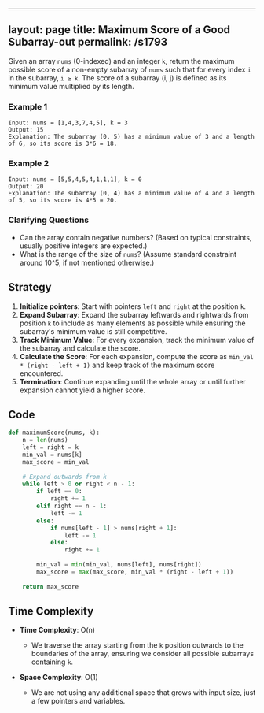 
---
layout: page
title:  Maximum Score of a Good Subarray-out
permalink: /s1793
---

Given an array `nums` (0-indexed) and an integer `k`, return the maximum possible score of a non-empty subarray of `nums` such that for every index `i` in the subarray, `i ≥ k`. The score of a subarray (i, j) is defined as its minimum value multiplied by its length.

### Example 1
```
Input: nums = [1,4,3,7,4,5], k = 3  
Output: 15  
Explanation: The subarray (0, 5) has a minimum value of 3 and a length of 6, so its score is 3*6 = 18.
```

### Example 2
```
Input: nums = [5,5,4,5,4,1,1,1], k = 0  
Output: 20  
Explanation: The subarray (0, 4) has a minimum value of 4 and a length of 5, so its score is 4*5 = 20.
```

### Clarifying Questions
- Can the array contain negative numbers? (Based on typical constraints, usually positive integers are expected.)
- What is the range of the size of `nums`? (Assume standard constraint around 10^5, if not mentioned otherwise.)

## Strategy

1. **Initialize pointers**: Start with pointers `left` and `right` at the position `k`.
2. **Expand Subarray**: Expand the subarray leftwards and rightwards from position `k` to include as many elements as possible while ensuring the subarray's minimum value is still competitive.
3. **Track Minimum Value**: For every expansion, track the minimum value of the subarray and calculate the score.
4. **Calculate the Score**: For each expansion, compute the score as `min_val * (right - left + 1)` and keep track of the maximum score encountered.
5. **Termination**: Continue expanding until the whole array or until further expansion cannot yield a higher score.

## Code
```python
def maximumScore(nums, k):
    n = len(nums)
    left = right = k
    min_val = nums[k]
    max_score = min_val
    
    # Expand outwards from k
    while left > 0 or right < n - 1:
        if left == 0:
            right += 1
        elif right == n - 1:
            left -= 1
        else:
            if nums[left - 1] > nums[right + 1]:
                left -= 1
            else:
                right += 1
        
        min_val = min(min_val, nums[left], nums[right])
        max_score = max(max_score, min_val * (right - left + 1))
    
    return max_score
```

## Time Complexity
- **Time Complexity**: O(n)
  - We traverse the array starting from the `k` position outwards to the boundaries of the array, ensuring we consider all possible subarrays containing `k`.
  
- **Space Complexity**: O(1)
  - We are not using any additional space that grows with input size, just a few pointers and variables.
